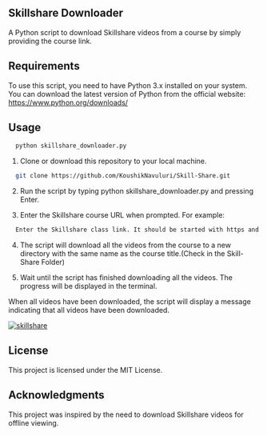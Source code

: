 ## Skillshare Downloader
A Python script to download Skillshare videos from a course by simply providing the course link.

## Requirements
To use this script, you need to have Python 3.x installed on your system. You can download the latest version of Python from the official website: https://www.python.org/downloads/

## Usage
```bash
  python skillshare_downloader.py

```
1. Clone or download this repository to your local machine.
```bash
  git clone https://github.com/KoushikNavuluri/Skill-Share.git

```

2. Run the script by typing python skillshare_downloader.py and pressing Enter.

3. Enter the Skillshare course URL when prompted. For example:
```bash
  Enter the Skillshare class link. It should be started with https and finish with numerical figures. "https://www.skillshare.com/classes/Your-Course-Title/1234567890"

```

4. The script will download all the videos from the course to a new directory with the same name as the course title.(Check in the Skill-Share Folder)

5. Wait until the script has finished downloading all the videos. The progress will be displayed in the terminal.

When all videos have been downloaded, the script will display a message indicating that all videos have been downloaded.

<a href="https://ibb.co/J7crF3S"><img src="https://i.ibb.co/7WSrNk0/skillshare.png" alt="skillshare" border="0"></a>

## License
This project is licensed under the MIT License.

## Acknowledgments
This project was inspired by the need to download Skillshare videos for offline viewing. 
